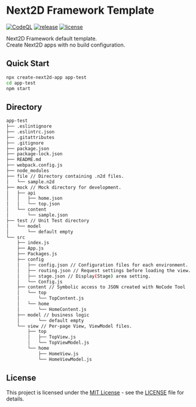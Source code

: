 Next2D Framework Template
=============

[![CodeQL](https://github.com/Next2D/framework-template/actions/workflows/codeql-analysis.yml/badge.svg?branch=main)](https://github.com/Next2D/framework-template/actions/workflows/codeql-analysis.yml)
[![release](https://img.shields.io/github/v/release/Next2D/framework-template)](https://github.com/Next2D/framework-template/releases)
[![license](https://img.shields.io/github/license/Next2D/framework-template)](https://github.com/Next2D/framework-template/blob/main/LICENSE)

Next2D Framework default template.\
Create Next2D apps with no build configuration.

## Quick Start

```sh
npx create-next2d-app app-test
cd app-test
npm start
```

## Directory

```sh
app-test
├── .eslintignore
├── .eslintrc.json
├── .gitattributes
├── .gitignore
├── package.json
├── package-lock.json
├── README.md
├── webpack.config.js
├── node_modules
├── file // Directory containing .n2d files.
│   └── sample.n2d
├── mock // Mock directory for development.
│   ├── api
│   │   ├── home.json
│   │   └── top.json
│   └── content
│       └── sample.json
├── test // Unit Test directory
│   └── model
│       └── default empty
└── src
    ├── index.js
    ├── App.js
    ├── Packages.js
    ├── config
    │   ├── config.json // Configuration files for each environment.
    │   ├── routing.json // Request settings before loading the view.
    │   ├── stage.json // Display(Stage) area setting. 
    │   └── Config.js
    ├── content // Symbolic access to JSON created with NoCode Tool
    │   └── top
    │       └── TopContent.js
    │   └── home
    │       └── HomeContent.js
    ├── model // business logic
    │       └── default empty
    └── view // Per-page View, ViewModel files.
        ├── top
        │   ├── TopView.js
        │   └── TopViewModel.js
        └── home
            ├── HomeView.js
            └── HomeViewModel.js
```

## License
This project is licensed under the [MIT License](https://opensource.org/licenses/MIT) - see the [LICENSE](LICENSE) file for details.